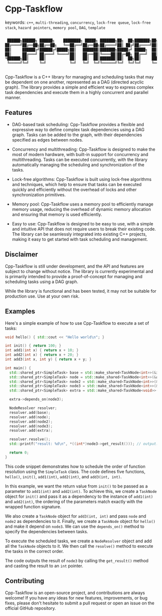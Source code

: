 # Cpp-Taskflow

keywords: `c++`, `multi-threading`, `concurrency`, `lock-free queue`, `lock-free stack`, `hazard pointers`, `memory pool`, `DAG`, `template`

```bash

 ██████╗██████╗ ██████╗    ████████╗ █████╗ ███████╗██╗  ██╗███████╗██╗      ██████╗ ██╗    ██╗
██╔════╝██╔══██╗██╔══██╗   ╚══██╔══╝██╔══██╗██╔════╝██║ ██╔╝██╔════╝██║     ██╔═══██╗██║    ██║
██║     ██████╔╝██████╔╝█████╗██║   ███████║███████╗█████╔╝ █████╗  ██║     ██║   ██║██║ █╗ ██║
██║     ██╔═══╝ ██╔═══╝ ╚════╝██║   ██╔══██║╚════██║██╔═██╗ ██╔══╝  ██║     ██║   ██║██║███╗██║
╚██████╗██║     ██║           ██║   ██║  ██║███████║██║  ██╗██║     ███████╗╚██████╔╝╚███╔███╔╝
 ╚═════╝╚═╝     ╚═╝           ╚═╝   ╚═╝  ╚═╝╚══════╝╚═╝  ╚═╝╚═╝     ╚══════╝ ╚═════╝  ╚══╝╚══╝ 
                                                                                               
```

Cpp-Taskflow is a C++ library for managing and scheduling tasks that may be dependent on one another, represented as a DAG (directed acyclic graph). The library provides a simple and efficient way to express complex task dependencies and execute them in a highly concurrent and parallel manner.

## Features

- DAG-based task scheduling: Cpp-Taskflow provides a flexible and expressive way to define complex task dependencies using a DAG graph. Tasks can be added to the graph, with their dependencies specified as edges between nodes.

- Concurrency and multithreading: Cpp-Taskflow is designed to make the most of modern hardware, with built-in support for concurrency and multithreading. Tasks can be executed concurrently, with the library automatically managing the scheduling and synchronization of the tasks.

- Lock-free algorithms: Cpp-Taskflow is built using lock-free algorithms and techniques, which help to ensure that tasks can be executed quickly and efficiently without the overhead of locks and other synchronization primitives.

- Memory pool: Cpp-Taskflow uses a memory pool to efficiently manage memory usage, reducing the overhead of dynamic memory allocation and ensuring that memory is used efficiently.

- Easy to use: Cpp-Taskflow is designed to be easy to use, with a simple and intuitive API that does not require users to break their existing code. The library can be seamlessly integrated into existing C++ projects, making it easy to get started with task scheduling and management.

## Disclaimer

Cpp-Taskflow is still under development, and the API and features are subject to change without notice. The library is currently experimental and is primarily intended to provide a proof-of-concept for managing and scheduling tasks using a DAG graph.

While the library is functional and has been tested, it may not be suitable for production use. Use at your own risk.

## Examples

Here's a simple example of how to use Cpp-Taskflow to execute a set of tasks:

```c++
void hello() { std::cout << "Hello world\n"; }

int init() { return 100; }
int add1(int x) { return x + 10; }
int add2(int x) { return x + 20; }
int add3(int x, int y) { return x + y; }

int main() {
  std::shared_ptr<SimpleTask> base = std::make_shared<TaskNode<int>>(&init);
  std::shared_ptr<SimpleTask> node = std::make_shared<TaskNode<int>>(&add1, base);
  std::shared_ptr<SimpleTask> node2 = std::make_shared<TaskNode<int>>(&add2, base);
  std::shared_ptr<SimpleTask> node3 = std::make_shared<TaskNode<int>>(&add3, node, node2);
  std::shared_ptr<SimpleTask> extra = std::make_shared<TaskNode<void>>(&hello);

  extra->depends_on(node3);

  NodeResolver resolver;
  resolver.add(base);
  resolver.add(node);
  resolver.add(node2);
  resolver.add(node3);
  resolver.add(extra);

  resolver.resolve();
  std::printf("result: %d\n", *((int*)node3->get_result())); // output: 230

  return 0;
}
```
This code snippet demonstrates how to schedule the order of function resolution using the `SimpleTask` class. The code defines five functions, `hello()`, `init()`, `add1(int)`, `add2(int)`, and `add3(int, int)`.

In this example, we want the return value from `init()` to be passed as a parameter to `add1(int)` and `add2(int)`. To achieve this, we create a `TaskNode` object for `init()` and pass it as a dependency to the instance of `add1(int)` and `add2(int)`, the ordering of the parameters match exactly with the wrapped function signature.

We also create a `TaskNode` object for `add3(int, int)` and pass `node` and `node2` as dependencies to it. Finally, we create a `TaskNode` object for `hello()` and make it depend on `node3`. We can use the `depends_on()` method to specify the dependencies between tasks. 

To execute the scheduled tasks, we create a `NodeResolver` object and add all the `TaskNode` objects to it. We then call the `resolve()` method to execute the tasks in the correct order.

The code outputs the result of `node3` by calling the `get_result()` method and casting the result to an `int` pointer.

## Contributing
Cpp-Taskflow is an open-source project, and contributions are always welcome! If you have any ideas for new features, improvements, or bug fixes, please don't hesitate to submit a pull request or open an issue on the official GitHub repository.
